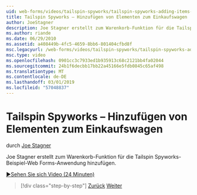 ```yaml
---
uid: web-forms/videos/tailspin-spyworks/tailspin-spyworks-adding-items-to-the-shopping-cart
title: Tailspin Spyworks – Hinzufügen von Elementen zum Einkaufswagen | Microsoft-Dokumentation
author: JoeStagner
description: Joe Stagner erstellt zum Warenkorb-Funktion für die Tailspin Spyworks-Beispiel-Web Forms-Anwendung hinzufügen.
ms.author: riande
ms.date: 06/29/2010
ms.assetid: a408449b-4fc5-4659-8bb6-801404cfbd8f
msc.legacyurl: /web-forms/videos/tailspin-spyworks/tailspin-spyworks-adding-items-to-the-shopping-cart
msc.type: video
ms.openlocfilehash: 0901cc3c7933ed1b935913c68c2121bb4fa02044
ms.sourcegitcommit: 24b1f6decbb17bb22a45166e5fdb0845c65af498
ms.translationtype: MT
ms.contentlocale: de-DE
ms.lasthandoff: 03/01/2019
ms.locfileid: "57048837"
---
```

<a name="tailspin-spyworks---adding-items-to-the-shopping-cart"></a>Tailspin Spyworks – Hinzufügen von Elementen zum Einkaufswagen
====================
durch [Joe Stagner](https://github.com/JoeStagner)

Joe Stagner erstellt zum Warenkorb-Funktion für die Tailspin Spyworks-Beispiel-Web Forms-Anwendung hinzufügen.

[&#9654;Sehen Sie sich Video (24 Minuten)](https://channel9.msdn.com/Blogs/ASP-NET-Site-Videos/tailspin-spyworks-adding-items-to-the-shopping-cart)

> [!div class="step-by-step"]
> [Zurück](tailspin-spyworks-display-per-product-details.md)
> [Weiter](tailspin-spyworks-display-shopping-cart.md)
